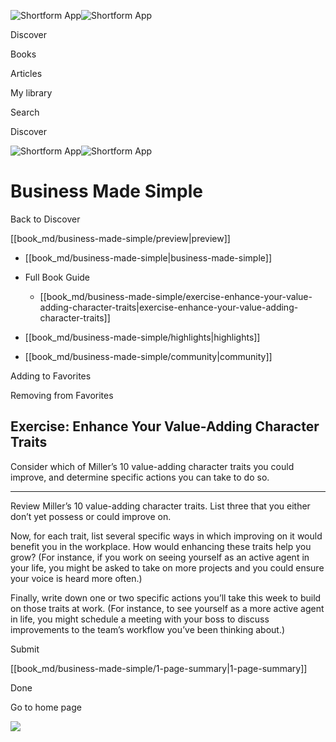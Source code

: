 ![Shortform App](/img/logo.36a2399e.svg)![Shortform App](/img/logo-dark.70c1b072.svg)

Discover

Books

Articles

My library

Search

Discover

![Shortform App](/img/logo.36a2399e.svg)![Shortform App](/img/logo-dark.70c1b072.svg)

# Business Made Simple

Back to Discover

[[book_md/business-made-simple/preview|preview]]

  * [[book_md/business-made-simple|business-made-simple]]
  * Full Book Guide

    * [[book_md/business-made-simple/exercise-enhance-your-value-adding-character-traits|exercise-enhance-your-value-adding-character-traits]]
  * [[book_md/business-made-simple/highlights|highlights]]
  * [[book_md/business-made-simple/community|community]]



Adding to Favorites 

Removing from Favorites 

## Exercise: Enhance Your Value-Adding Character Traits

Consider which of Miller’s 10 value-adding character traits you could improve, and determine specific actions you can take to do so.

* * *

Review Miller’s 10 value-adding character traits. List three that you either don’t yet possess or could improve on.

Now, for each trait, list several specific ways in which improving on it would benefit you in the workplace. How would enhancing these traits help you grow? (For instance, if you work on seeing yourself as an active agent in your life, you might be asked to take on more projects and you could ensure your voice is heard more often.)

Finally, write down one or two specific actions you’ll take this week to build on those traits at work. (For instance, to see yourself as a more active agent in life, you might schedule a meeting with your boss to discuss improvements to the team’s workflow you’ve been thinking about.)

Submit 

[[book_md/business-made-simple/1-page-summary|1-page-summary]]

Done

Go to home page 

![](https://bat.bing.com/action/0?ti=56018282&Ver=2&mid=adc261c8-f15e-4372-b038-56c8d7fbd887&sid=49fff5b0636c11eeb9c611038afc8668&vid=4a005010636c11ee80c703d4c4a7acd5&vids=0&msclkid=N&pi=0&lg=en-US&sw=800&sh=600&sc=24&nwd=1&tl=Shortform%20%7C%20Book&p=https%3A%2F%2Fwww.shortform.com%2Fapp%2Fbook%2Fbusiness-made-simple%2Fexercise-enhance-your-value-adding-character-traits&r=&lt=326&evt=pageLoad&sv=1&rn=347002)
